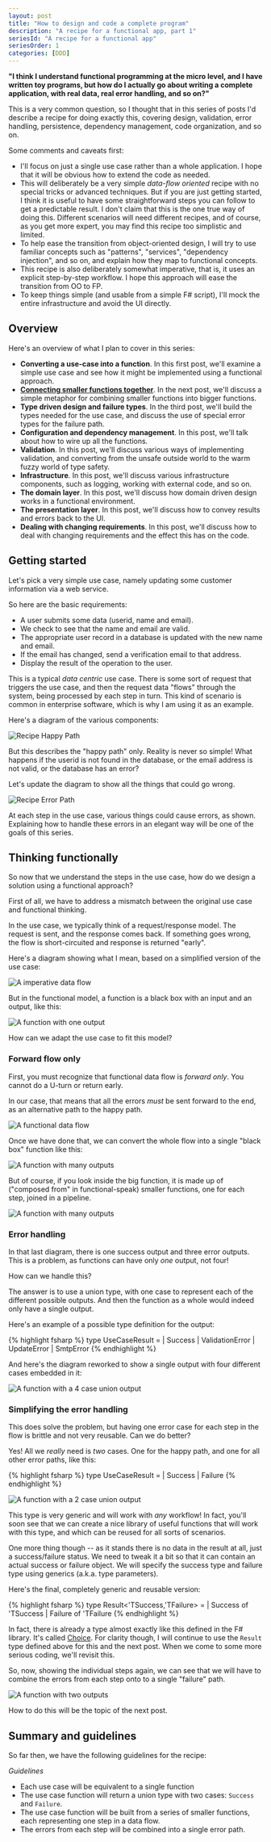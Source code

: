 ```yaml
---
layout: post
title: "How to design and code a complete program"
description: "A recipe for a functional app, part 1"
seriesId: "A recipe for a functional app"
seriesOrder: 1
categories: [DDD]
---
```



**"I think I understand functional programming at the micro level, and I have written toy programs, but how do I actually go about writing a complete application, with real data, real error handling, and so on?"**

This is a very common question, so I thought that in this series of posts I'd describe a recipe for doing exactly this, covering design, validation, error handling, persistence, dependency management, code organization, and so on.

Some comments and caveats first:

* I'll focus on just a single use case rather than a whole application. I hope that it will be obvious how to extend the code as needed.  
* This will deliberately be a very simple *data-flow oriented* recipe with no special tricks or advanced techniques. But if you are just getting started, I think it is useful to have some straightforward steps you can follow to get a predictable result. I don't claim that this is the one true way of doing this. Different scenarios will need different recipes, and of course, as you get more expert, you may find this recipe too simplistic and limited. 
* To help ease the transition from object-oriented design, I will try to use familiar concepts such as "patterns", "services", "dependency injection", and so on, and explain how they map to functional concepts. 
* This recipe is also deliberately somewhat imperative, that is, it uses an explicit step-by-step workflow. I hope this approach will ease the transition from OO to FP.
* To keep things simple (and usable from a simple F# script), I'll mock the entire infrastructure and avoid the UI directly.


## Overview

Here's an overview of what I plan to cover in this series:

* **Converting a use-case into a function**. In this first post, we'll examine a simple use case and see how it might be implemented using a functional approach.
* **[Connecting smaller functions together](/posts/recipe-part2/)**. In the next post, we'll discuss a simple metaphor for combining smaller functions into bigger functions.
* **Type driven design and failure types**. In the third post, we'll build the types needed for the use case, and discuss the use of special error types for the failure path.
* **Configuration and dependency management**. In this post, we'll talk about how to wire up all the functions.
* **Validation**. In this post, we'll discuss various ways of implementing validation, and converting from the unsafe outside world to the warm fuzzy world of type safety.
* **Infrastructure**. In this post, we'll discuss various infrastructure components, such as logging, working with external code, and so on.
* **The domain layer**.  In this post, we'll discuss how domain driven design works in a functional environment.
* **The presentation layer**.  In this post, we'll discuss how to convey results and errors back to the UI.
* **Dealing with changing requirements**. In this post, we'll discuss how to deal with changing requirements and the effect this has on the code.


## Getting started

Let's pick a very simple use case, namely updating some customer information via a web service. 

So here are the basic requirements:

* A user submits some data (userid, name and email).
* We check to see that the name and email are valid.
* The appropriate user record in a database is updated with the new name and email.
* If the email has changed, send a verification email to that address.
* Display the result of the operation to the user.

This is a typical *data centric* use case. There is some sort of request that triggers the use case, and then the request data "flows" through the system, being processed by each step in turn.
This kind of scenario is common in enterprise software, which is why I am using it as an example. 

Here's a diagram of the various components:

![Recipe Happy Path](/assets/img/Recipe_HappyPath.png)

But this describes the "happy path" only.  Reality is never so simple! What happens if the userid is not found in the database, or the email address is not valid, or the database has an error?

Let's update the diagram to show all the things that could go wrong.

![Recipe Error Path](/assets/img/Recipe_ErrorPath.png)

At each step in the use case, various things could cause errors, as shown.  Explaining how to handle these errors in an elegant way will be one of the goals of this series.


## Thinking functionally 

So now that we understand the steps in the use case, how do we design a solution using a functional approach?

First of all, we have to address a mismatch between the original use case and functional thinking.

In the use case, we typically think of a request/response model.  The request is sent, and the response comes back.  If something goes wrong, the flow is short-circuited and response is returned "early".

Here's a diagram showing what I mean, based on a simplified version of the use case:

![A imperative data flow](/assets/img/Recipe_ResponseBack.png)

But in the functional model, a function is a black box with an input and an output, like this:

![A function with one output](/assets/img/Recipe_Function1.png)

How can we adapt the use case to fit this model?

### Forward flow only

First, you must recognize that functional data flow is *forward only*. You cannot do a U-turn or return early.

In our case, that means that all the errors *must* be sent forward to the end, as an alternative path to the happy path.

![A functional data flow](/assets/img/Recipe_ResponseForward.png)

Once we have done that, we can convert the whole flow into a single "black box" function like this:

![A function with many outputs](/assets/img/Recipe_FunctionMany.png)

But of course, if you look inside the big function, it is made up of ("composed from" in functional-speak) smaller functions, one for each step, joined in a pipeline.

![A function with many outputs](/assets/img/Recipe_FunctionMany2.png)


### Error handling

In that last diagram, there is one success output and three error outputs.  This is a problem, as functions can have only *one* output, not four!

How can we handle this?

The answer is to use a union type, with one case to represent each of the different possible outputs. And then the function as a whole would indeed only have a single output.

Here's an example of a possible type definition for the output:

{% highlight fsharp %}
type UseCaseResult = 
    | Success
    | ValidationError 
    | UpdateError 
    | SmtpError 
{% endhighlight %}

And here's the diagram reworked to show a single output with four different cases embedded in it:

![A function with a 4 case union output](/assets/img/Recipe_Function_Union4.png)

### Simplifying the error handling

This does solve the problem, but having one error case for each step in the flow is brittle and not very reusable. Can we do better?

Yes! All we *really* need is *two* cases. One for the happy path, and one for all other error paths, like this:

{% highlight fsharp %}
type UseCaseResult = 
    | Success 
    | Failure
{% endhighlight %}

![A function with a 2 case union output](/assets/img/Recipe_Function_Union2.png)

This type is very generic and will work with *any* workflow!  In fact, you'll soon see that we can create a nice library of useful functions that will work with this type, and which can be reused for all sorts of scenarios.

One more thing though -- as it stands there is no data in the result at all, just a success/failure status. We need to tweak it a bit so that it can contain an actual success or failure object. We will specify the success type and failure type using generics (a.k.a. type parameters).

Here's the final, completely generic and reusable version:

{% highlight fsharp %}
type Result<'TSuccess,'TFailure> = 
    | Success of 'TSuccess
    | Failure of 'TFailure
{% endhighlight %}

In fact, there is already a type almost exactly like this defined in the F# library. It's called [Choice](http://msdn.microsoft.com/en-us/library/ee353439.aspx). For clarity though, I will continue to use the `Result` type defined above for this and the next post.  When we come to some more serious coding, we'll revisit this.

So, now, showing the individual steps again, we can see that we will have to combine the errors from each step onto to a single "failure" path.

![A function with two outputs](/assets/img/Recipe_Function_ErrorTrack.png)

How to do this will be the topic of the next post.

## Summary and guidelines

So far then, we have the following guidelines for the recipe:

*Guidelines*

* Each use case will be equivalent to a single function
* The use case function will return a union type with two cases: `Success` and `Failure`.
* The use case function will be built from a series of smaller functions, each representing one step in a data flow.
* The errors from each step will be combined into a single error path.

